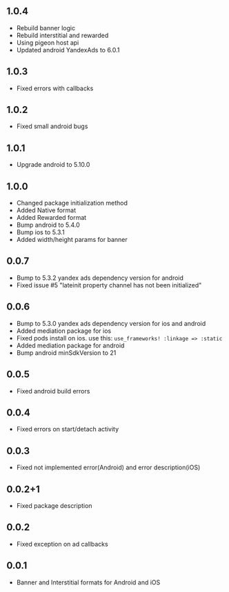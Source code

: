 ## 1.0.4

* Rebuild banner logic
* Rebuild interstitial and rewarded
* Using pigeon host api
* Updated android YandexAds to 6.0.1

## 1.0.3

* Fixed errors with callbacks

## 1.0.2

* Fixed small android bugs

## 1.0.1

 * Upgrade android to 5.10.0

## 1.0.0

* Changed package initialization method
* Added Native format
* Added Rewarded format
* Bump android to 5.4.0
* Bump ios to 5.3.1
* Added width/height params for banner

## 0.0.7

* Bump to 5.3.2 yandex ads dependency version for android 
* Fixed issue #5 "lateinit property channel has not been initialized"

## 0.0.6

* Bump to 5.3.0 yandex ads dependency version for ios and android
* Added mediation package for ios
* Fixed pods install on ios. use this: `use_frameworks! :linkage => :static` 
* Added mediation package for android
* Bump android minSdkVersion to 21

## 0.0.5

* Fixed android build errors

## 0.0.4

* Fixed errors on start/detach  activity

## 0.0.3

* Fixed not implemented error(Android) and error description(iOS)

## 0.0.2+1

* Fixed package description

## 0.0.2

* Fixed exception on ad callbacks

## 0.0.1

* Banner and Interstitial formats for Android and iOS
